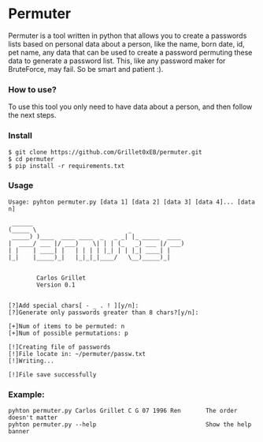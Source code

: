 # Permuter

Permuter is a tool written in python that allows you to create a passwords lists based on personal data about a person, like the name, born date, id, pet name, any data that can be used to create a password permuting these data to generate a password list. This, like any password maker for BruteForce, may fail. So be smart and patient :).

### How to use?

To use this tool you only need to have data about a person, and then follow the next steps.

### Install

```
$ git clone https://github.com/Grillet0xEB/permuter.git
$ cd permuter
$ pip install -r requirements.txt
```
### Usage
```
Usage: pyhton permuter.py [data 1] [data 2] [data 3] [data 4]... [data n]

 ______                                           
(_____ \                          _               
 _____) )____  ____ ____  _   _ _| |_ _____  ____ 
|  ____/ ___ |/ ___)    \| | | (_   _) ___ |/ ___)
| |    | ____| |   | | | | |_| | | |_| ____| |    
|_|    |_____)_|   |_|_|_|____/   \__)_____)_|    
                                                  

		Carlos Grillet
		Version 0.1


[?]Add special chars[ - _ . ! ][y/n]:
[?]Generate only passwords greater than 8 chars?[y/n]:

[+]Num of items to be permuted: n
[+]Num of possible permutations: p

[!]Creating file of passwords
[!]File locate in: ~/permuter/passw.txt
[!]Writing...

[!]File save successfully
```

### Example:
```
pyhton permuter.py Carlos Grillet C G 07 1996 Ren       The order doesn't matter
pyhton permuter.py --help                               Show the help banner 
```
